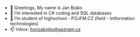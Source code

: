 - 👋 Greetings, My name is Jan Bojko
- 👀 I’m interested in C# coding and SQL databases
- 🏫 I’m student of highschool - POJFM.CZ (field - Intformation technologies)
- 📫 Inbox: honzabojko@seznam.cz

<!---
BojkoJ/BojkoJ is a ✨ special ✨ repository because its `README.md` (this file) appears on your GitHub profile.
You can click the Preview link to take a look at your changes.
--->
